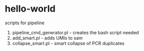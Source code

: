 # hello-world
scripts for pipeline
1. pipeline_cmd_generator.pl - creates the bash script needed
2. add_smart.pl - adds UMIs to sam
3. collapse_smart.pl - smart collapse of PCR duplicates
